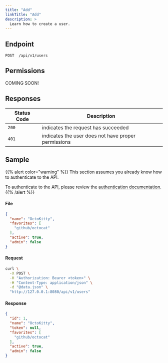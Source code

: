 ```yaml
---
title: "Add"
linkTitle: "Add"
description: >
  Learn how to create a user.
---
```


## Endpoint

```
POST  /api/v1/users
```

## Permissions

COMING SOON!

## Responses

| Status Code | Description                                         |
| ----------- | --------------------------------------------------- |
| `200`       | indicates the request has succeeded                 |
| `401`       | indicates the user does not have proper permissions |

## Sample

{{% alert color="warning" %}}
This section assumes you already know how to authenticate to the API.

To authenticate to the API, please review the [authentication documentation](/docs/api/authentication).
{{% /alert %}}

#### File

```json
{
  "name": "OctoKitty",
  "favorites": [
    "github/octocat"
  ],
  "active": true,
  "admin": false
}
```

#### Request

```sh
curl \
  -X POST \
  -H "Authorization: Bearer <token>" \
  -H "Content-Type: application/json" \
  -d "@data.json" \
  "http://127.0.0.1:8080/api/v1/users"
```

#### Response

```json
{
  "id": 1,
  "name": "OctoKitty",
  "token": null,
  "favorites": [
    "github/octocat"
  ],
  "active": true,
  "admin": false
}
```
